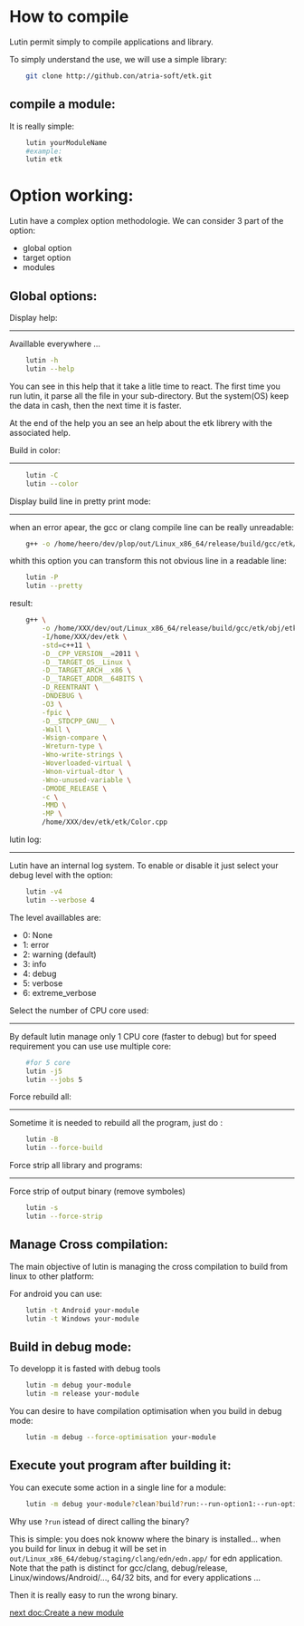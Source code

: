 How to compile
==============

Lutin permit simply to compile applications and library.

To simply understand the use, we will use a simple library:

```bash
	git clone http://github.con/atria-soft/etk.git
```


compile a module:
-----------------

It is really simple:

```bash
	lutin yourModuleName
	#example:
	lutin etk
```



Option working:
===============

Lutin have a complex option methodologie. We can consider 3 part of the option:
  - global option
  - target option
  - modules


Global options:
---------------

Display help:
*************

Availlable everywhere ...

```bash
	lutin -h
	lutin --help
```

You can see in this help that it take a litle time to react.
The first time you run lutin, it parse all the file in your sub-directory.
But the system(OS) keep the data in cash, then the next time it is faster.

At the end of the help you an see an help about the etk librery with the associated help.

Build in color:
***************

```bash
	lutin -C
	lutin --color
```

Display build line in pretty print mode:
****************************************

when an error apear, the gcc or clang compile line can be really unreadable:
```bash
	g++ -o /home/heero/dev/plop/out/Linux_x86_64/release/build/gcc/etk/obj/etk/Color.cpp.o -I/home/heero/dev/plop/etk -std=c++11 -D__CPP_VERSION__=2011 -D__TARGET_OS__Linux -D__TARGET_ARCH__x86 -D__TARGET_ADDR__64BITS -D_REENTRANT -DNDEBUG -O3 -fpic -D__STDCPP_GNU__ -Wall -Wsign-compare -Wreturn-type -Wno-write-strings -Woverloaded-virtual -Wnon-virtual-dtor -Wno-unused-variable -DMODE_RELEASE -c -MMD -MP /home/heero/dev/plop/etk/etk/Color.cpp
```

whith this option you can transform this not obvious line in a readable line:

```bash
	lutin -P
	lutin --pretty
```

result:
```bash
	g++ \
		-o /home/XXX/dev/out/Linux_x86_64/release/build/gcc/etk/obj/etk/Color.cpp.o \
		-I/home/XXX/dev/etk \
		-std=c++11 \
		-D__CPP_VERSION__=2011 \
		-D__TARGET_OS__Linux \
		-D__TARGET_ARCH__x86 \
		-D__TARGET_ADDR__64BITS \
		-D_REENTRANT \
		-DNDEBUG \
		-O3 \
		-fpic \
		-D__STDCPP_GNU__ \
		-Wall \
		-Wsign-compare \
		-Wreturn-type \
		-Wno-write-strings \
		-Woverloaded-virtual \
		-Wnon-virtual-dtor \
		-Wno-unused-variable \
		-DMODE_RELEASE \
		-c \
		-MMD \
		-MP \
		/home/XXX/dev/etk/etk/Color.cpp
```

lutin log:
**********

Lutin have an internal log system. To enable or disable it just select your debug level with the option:

```bash
	lutin -v4
	lutin --verbose 4
```

The level availlables are:
  - 0: None
  - 1: error
  - 2: warning (default)
  - 3: info
  - 4: debug
  - 5: verbose
  - 6: extreme_verbose

Select the number of CPU core used:
***********************************

By default lutin manage only 1 CPU core (faster to debug) but for speed requirement you can use use multiple core:

```bash
	#for 5 core
	lutin -j5
	lutin --jobs 5
```

Force rebuild all:
******************

Sometime it is needed to rebuild all the program, just do :

```bash
	lutin -B
	lutin --force-build
```

Force strip all library and programs:
*************************************

Force strip of output binary (remove symboles)

```bash
	lutin -s
	lutin --force-strip
```

Manage Cross compilation:
-------------------------

The main objective of lutin is managing the cross compilation to build from linux to other platform:

For android you can use:

```bash
	lutin -t Android your-module
	lutin -t Windows your-module
```

Build in debug mode:
--------------------

To developp it is fasted with debug tools

```bash
	lutin -m debug your-module
	lutin -m release your-module
```

You can desire to have compilation optimisation when you build in debug mode:

```bash
	lutin -m debug --force-optimisation your-module
```

Execute yout program after building it:
---------------------------------------

You can execute some action in a single line for a module:

```bash
	lutin -m debug your-module?clean?build?run:--run-option1:--run-option2
```

Why use ```?run``` istead of direct calling the binary?

This is simple: you does nok knoww where the binary is installed... when you build for linux in debug it will be set in ```out/Linux_x86_64/debug/staging/clang/edn/edn.app/``` for edn application. 
Note that the path is distinct for gcc/clang, debug/release, Linux/windows/Android/..., 64/32 bits, and for every applications ...

Then it is really easy to run the wrong binary.


[next doc:Create a new module](030_Create_a_new_module.md)
